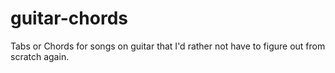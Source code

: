 guitar-chords
=============

Tabs or Chords for songs on guitar that I'd rather not have to figure out from scratch again.